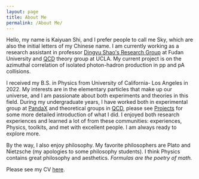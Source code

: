 ```yaml
---
layout: page
title: About Me
permalink: /About Me/
---
```


Hello, my name is Kaiyuan Shi, and I prefer people to call me Sky, which are also the initial letters of my Chinese name.
I am currently working as a research assistant in professor [Dingyu Shao's Research Group](https://shaodingyu.github.io/) at Fudan University and [QCD](https://kang-research-group.physics.ucla.edu/) theory group at UCLA. My current project is on the azimuthal correlation of isolated photon-hadron production in pp and pA collisions.

I received my B.S. in Physics from University of California- Los Angeles in 2022.
My interests are in the elementary particles that make up our universe, and I am passionate about both experiments and theories in this field.
During my undergraduate years, I have worked both in experimental group at [PandaX](https://pandax.sjtu.edu.cn/) and theoretical groups in [QCD](https://kang-research-group.physics.ucla.edu/), please see [Projects](https://kaiyuan-shi.github.io/Projects/) for some more detailed introduction of what I did.
I enjoyed both research experiences and learned a lot of from these communities: experiences, Physics, toolkits, and met with excellent people.
I am always ready to explore more.

By the way, I also enjoy philosophy.
My favorite philosophers are Plato and Nietzsche (my apologies to some philosophy students).
I think Physics contains great philosophy and aesthetics.
<em>Formulas are the poetry of math.</em>

Please see my CV <a href="CV_SkyShi.pdf" target="_blank">here<a>.
